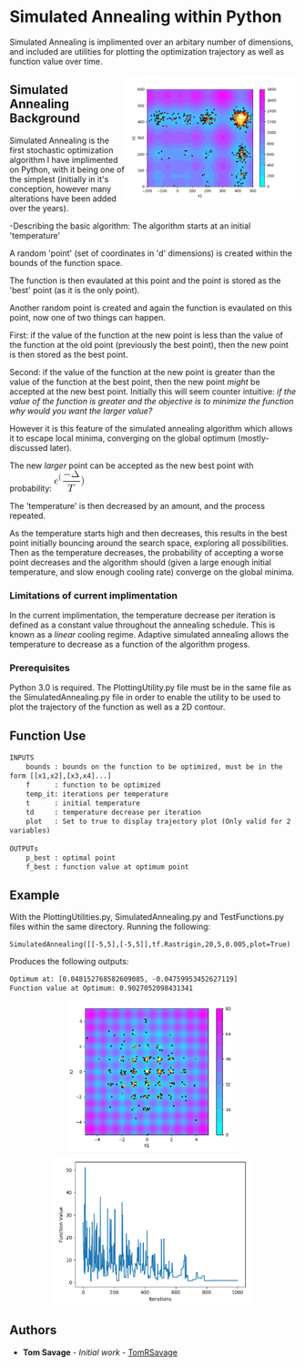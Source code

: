 # Simulated Annealing within Python
Simulated Annealing is implimented over an arbitary number of dimensions, and included are utilities for plotting the optimization trajectory as well as function value over time.


<img align="right" src="https://github.com/TomRSavage/SA/blob/master/SAintro.png" width="300">

## Simulated Annealing Background
Simulated Annealing is the first stochastic optimization algorithm I have implimented on Python, with it being one of the simplest (initially in it's conception, however many alterations have been added over the years).  

-Describing the basic algorithm:
The algorithm starts at an initial 'temperature' 

A random 'point' (set of coordinates in 'd' dimensions) is created within the bounds of the function space. 

The function is then evaulated at this point and the point is stored as the 'best' point (as it is the only point). 

Another random point is created and again the function is evaulated on this point, now one of two things can happen. 

First: if the value of the function at the new point is less than the value of the function at the old point (previously the best point), then the new point is then stored as the best point. 

Second: if the value of the function at the new point is greater than the value of the function at the best point, then the new point *might* be accepted at the new best point. 
Initially this will seem counter intuitive: *if the value of the function is greater and the objective is to minimize the function why would you want the larger value?* 

However it is this feature of the simulated annealing algorithm which allows it to escape local minima, converging on the global optimum (mostly- discussed later). 

The new *larger* point can be accepted as the new best point with probability: ![](CodeCogsEqn(1).gif)

The 'temperature' is then decreased by an amount, and the process repeated. 

As the temperature starts high and then decreases, this results in the best point initially bouncing around the search space, exploring all possibilities. Then as the temperature decreases, the probability of accepting a worse point decreases and the algorithm should (given a large enough initial temperature, and slow enough cooling rate) converge on the global minima.

### Limitations of current implimentation
In the current implimentation, the temperature decrease per iteration is defined as a constant value throughout the annealing schedule. This is known as a *linear* cooling regime. Adaptive simulated annealing allows the temperature to decrease as a function of the algorithm progess.

### Prerequisites

Python 3.0 is required. The PlottingUtility.py file must be in the same file as the SimulatedAnnealing.py file in order to enable the utility to be used to plot the trajectory of the function as well as a 2D contour.

## Function Use
```
INPUTS
    bounds : bounds on the function to be optimized, must be in the form [[x1,x2],[x3,x4]...]
    f      : function to be optimized
    temp_it: iterations per temperature
    t      : initial temperature
    td     : temperature decrease per iteration
    plot   : Set to true to display trajectory plot (Only valid for 2 variables)
    
OUTPUTs
    p_best : optimal point
    f_best : function value at optimum point
 ```

## Example

With the PlottingUtilities.py, SimulatedAnnealing.py and TestFunctions.py files within the same directory.
Running the following:
```
SimulatedAnnealing([[-5,5],[-5,5]],tf.Rastrigin,20,5,0.005,plot=True)
```
Produces the following outputs:
```
Optimum at: [0.048152768582609085, -0.04759953452627119]
Function value at Optimum: 0.9027052098431341
```
<p align="center">
<img src="https://github.com/TomRSavage/SA/blob/master/github1.PNG" width="300"> <img src="https://github.com/TomRSavage/SA/blob/master/github2.PNG" width="350">
 </p>


    
## Authors

* **Tom Savage** - *Initial work* - [TomRSavage](https://github.com/TomRSavage)
